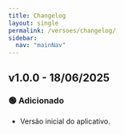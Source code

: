 ```yaml
---
title: Changelog
layout: single
permalink: /versoes/changelog/
sidebar:
  nav: "mainNav"
---
```


## v1.0.0 - 18/06/2025
### 🟢 Adicionado
- Versão inicial do aplicativo.
